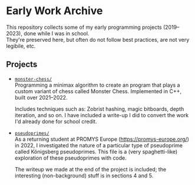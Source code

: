 # Early Work Archive

This repository collects some of my early programming projects (2019–2023), done while I was in school.  
They're preserved here, but often do not follow best practices, are not very legibile, etc.

## Projects

- [`monster-chess/`](./monster-chess/)  
  Programming a minimax algorithm to create an program that plays a custom variant of chess called Monster Chess. Implemented in C++, built over 2021–2022.
  
  Includes techniques such as: Zobrist hashing, magic bitboards, depth iteration, and so on.
  I have included a write-up I did to convert the work I'd already done for school credit.

- [`pseudoprimes/`](./pseudoprimes/)  
  As a returning student at PROMYS Europe (https://promys-europe.org/) in 2022, I investigated the nature of a particular type of pseudoprime called Königsberg pseudoprimes. This file is a (very spaghetti-like) exploration of these pseudoprimes with code.
  
  The writeup we made at the end of the project is included; the interesting (non-background) stuff is in sections 4 and 5.
